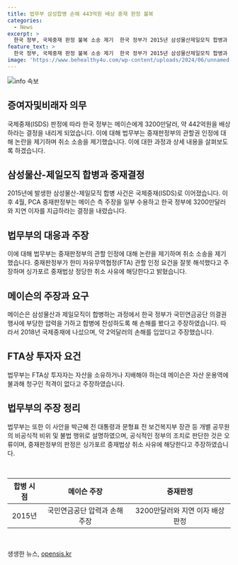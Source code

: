 ```yaml
---
title: 법무부 삼성합병 손해 443억원 배상 중재 판정 불복
categories:
  - News
excerpt: >
  한국 정부, 국제중재 판정 불복 소송 제기  한국 정부가 2015년 삼성물산제일모직 합병과 관련한 국제중재 판정에 불복하여 취소 소송을 제기했다. 정부는 판정부의 관할권 인정을 잘못했다 주장하며, 한미 FTA 관련 조항을 언급했다. 이에 대한 법무부의 주장은 취소 사유에 해당한다고 강조했다. 또한, 메이슨이 청구인 자격이 없다는 주장과 함께, 한국 정부가 비공식적 비위 및 불법행위로 취급될 수 없다는 입장도 피력했다. 2018년 국제중재에서 메이슨은 삼성물산제일모직 합병으로 손해를 입었다고 주장했으며, PCA는 메이슨 측 주장을 일부 수용하여 한국 정부에 3200만달러와 지연 이자를 지급하라고 결정했다.
feature_text: >
  한국 정부, 국제중재 판정 불복 소송 제기  한국 정부가 2015년 삼성물산제일모직 합병과 관련한 국제중재 판정에 불복하여 취소 소송을 제기했다. 정부는 판정부의 관할권 인정을 잘못했다 주장하며, 한미 FTA 관련 조항을 언급했다. 이에 대한 법무부의 주장은 취소 사유에 해당한다고 강조했다. 또한, 메이슨이 청구인 자격이 없다는 주장과 함께, 한국 정부가 비공식적 비위 및 불법행위로 취급될 수 없다는 입장도 피력했다. 2018년 국제중재에서 메이슨은 삼성물산제일모직 합병으로 손해를 입었다고 주장했으며, PCA는 메이슨 측 주장을 일부 수용하여 한국 정부에 3200만달러와 지연 이자를 지급하라고 결정했다.
image: 'https://www.behealthy4u.com/wp-content/uploads/2024/06/unnamed-file.png'
---
```


<p><img src="https://www.behealthy4u.com/wp-content/uploads/2024/06/unnamed-file.png" alt="info 속보" /></p>

<h2 data-ke-size="size26">증여자및비래자 의무</h2>

<p data-ke-size="size16">국제중재(ISDS) 판정에 따라 한국 정부는 메이슨에게 3200만달러, 약 442억원을 배상하라는 결정을 내리게 되었습니다. 이에 대해 법무부는 중재판정부의 관할권 인정에 대해 논란을 제기하며 취소 소송을 제기했습니다. 이에 대한 과정과 상세 내용을 살펴보도록 하겠습니다.</p>

<h2 data-ke-size="size26">삼성물산-제일모직 합병과 중재결정</h2>

<p data-ke-size="size16">2015년에 발생한 삼성물산-제일모직 합병 사건은 국제중재(ISDS)로 이어졌습니다. 이후 4월, PCA 중재판정부는 메이슨 측 주장을 일부 수용하고 한국 정부에 3200만달러와 지연 이자를 지급하라는 결정을 내렸습니다.</p>

<h2 data-ke-size="size26">법무부의 대응과 주장</h2>

<p data-ke-size="size16">이에 대해 법무부는 중재판정부의 관할 인정에 대해 논란을 제기하며 취소 소송을 제기했습니다. 중재판정부가 한미 자유무역협정(FTA) 관할 인정 요건을 잘못 해석했다고 주장하며 싱가포르 중재법상 정당한 취소 사유에 해당한다고 밝혔습니다.</p>

<h2 data-ke-size="size26">메이슨의 주장과 요구</h2>

<p data-ke-size="size16">메이슨은 삼성물산과 제일모직이 합병하는 과정에서 한국 정부가 국민연금공단 의결권 행사에 부당한 압력을 가하고 합병에 찬성하도록 해 손해를 봤다고 주장하였습니다. 따라서 2018년 국제중재에 나섰으며, 약 2억달러의 손해를 입었다고 주장했습니다.</p>

<h2 data-ke-size="size26">FTA상 투자자 요건</h2>

<p data-ke-size="size16">법무부는 FTA상 투자자는 자산을 소유하거나 지배해야 하는데 메이슨은 자산 운용역에 불과해 청구인 적격이 없다고 주장하였습니다.</p>

<h2 data-ke-size="size26">법무부의 주장 정리</h2>

<p data-ke-size="size16">법무부는 또한 이 사안을 박근혜 전 대통령과 문형표 전 보건복지부 장관 등 개별 공무원의 비공식적 비위 및 불법 행위로 설명하였으며, 공식적인 정부의 조치로 판단한 것은 오류이며, 중재판정부의 판정은 싱가포르 중재법상 취소 사유에 해당한다고 주장하였습니다.</p>

<p data-ke-size="size16">&nbsp;</p>

<table>
  <thead>
    <tr>
      <th style="text-align: center;">합병 시점</th>
      <th style="text-align: center;">메이슨 주장</th>
      <th style="text-align: center;">중재판정</th>
    </tr>
  </thead>
  <tbody>
    <tr>
      <td style="text-align: center;">2015년</td>
      <td style="text-align: center;">국민연금공단 압력과 손해 주장</td>
      <td style="text-align: center;">3200만달러와 지연 이자 배상 판정</td>
    </tr>
  </tbody>
</table>

<p data-ke-size="size16">&nbsp;</p>
생생한 뉴스, <a href="https://opensis.kr" rel="dofollow">opensis.kr</a>


